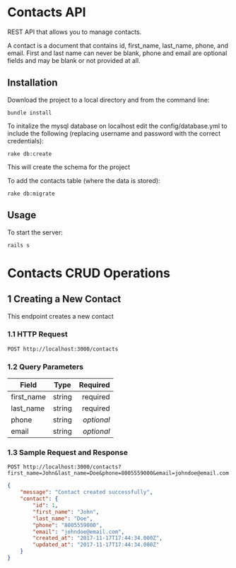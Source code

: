 # Contacts API

REST API that allows you to manage contacts.

A contact is a document that contains id, first_name, last_name, phone, and email.
First and last name can never be blank, phone and email are optional fields and may be blank or not provided at all.

## Installation

Download the project to a local directory and from the command line:

```shell
bundle install
```

To initalize the mysql database on localhost edit the config/database.yml to include the following (replacing username and password with the correct credentials):

```shell
rake db:create
```

This will create the schema for the project

To add the contacts table (where the data is stored):

```shell
rake db:migrate
```

## Usage

To start the server:

```shell
rails s
```

# Contacts CRUD Operations

## 1 Creating a New Contact

This endpoint creates a new contact

### 1.1 HTTP Request

```POST http://localhost:3000/contacts```

### 1.2 Query Parameters

| Field         | Type          | Required |
| ------------- |:-------------:| -----:|
| first_name    | string        | required |
| last_name     | string        | required |
| phone         | string        | _optional_ |
| email         | string        | _optional_ |

### 1.3 Sample Request and Response

```POST http://localhost:3000/contacts?first_name=John&last_name=Doe&phone=8005559000&email=johndoe@email.com```

```json
{
    "message": "Contact created successfully",
    "contact": {
        "id": 1,
        "first_name": "John",
        "last_name": "Doe",
        "phone": "8005559000",
        "email": "johndoe@email.com",
        "created_at": "2017-11-17T17:44:34.000Z",
        "updated_at": "2017-11-17T17:44:34.000Z"
    }
}
```
